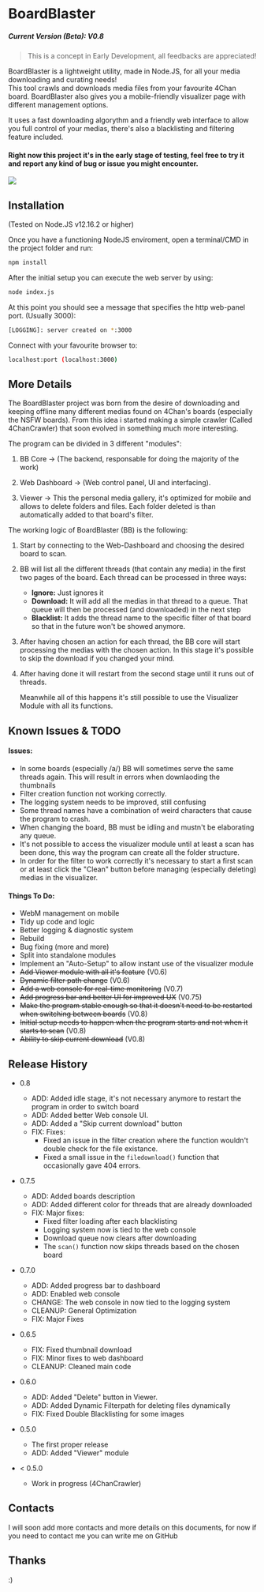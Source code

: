 # BoardBlaster

##### Current Version (Beta): V0.8

> This is a concept in Early Development, all feedbacks are appreciated!

BoardBlaster is a lightweight utility, made in Node.JS, for all your media downloading and curating needs! \
This tool crawls and downloads media files from your favourite 4Chan board. BoardBlaster also gives you a mobile-friendly visualizer page with different management options.

It uses a fast downloading algorythm and a friendly web interface to allow you full control of your medias, there's also a blacklisting and filtering feature included.

#### Right now this project it's in the early stage of testing, feel free to try it and report any kind of bug or issue you might encounter.







![](header.png)

## Installation

(Tested on Node.JS v12.16.2 or higher)

Once you have a functioning NodeJS enviroment, open a terminal/CMD in the project folder and run:

```sh
npm install
```

After the initial setup you can execute the web server by using:

```sh
node index.js
```

At this point you should see a message that specifies the http web-panel port. (Usually 3000):

```sh
[LOGGING]: server created on *:3000
```

Connect with your favourite browser to:
```sh
localhost:port (localhost:3000)
```



## More Details

The BoardBlaster project was born from the desire of downloading and keeping offline many different medias found on 4Chan's boards (especially the NSFW boards). From this idea i started making a simple crawler (Called 4ChanCrawler) that soon evolved in something much more interesting.

The program can be divided in 3 different "modules":

1. BB Core -> (The backend, responsable for doing the majority of the work)
2. Web Dashboard -> (Web control panel, UI and interfacing).

3. Viewer -> This the personal media gallery, it's optimized for mobile and allows to delete folders and files. Each folder deleted is than automatically added to that board's filter.


The working logic of BoardBlaster (BB) is the following:

1. Start by connecting to the Web-Dashboard and choosing the desired board to scan.
2. BB will list all the different threads (that contain any media) in the first two pages of the board. Each thread can be processed in three ways: 
    * **Ignore:** Just ignores it
    * **Download:** It will add all the medias in that thread to a queue. That queue will then be processed (and downloaded) in the next step 
    * **Blacklist:** It adds the thread name to the specific filter of that board so that in the future won't be showed anymore.
3. After having chosen an action for each thread, the BB core will start processing the medias with the chosen action. In this stage it's possible to skip the download if you changed your mind.
4. After having done it will restart from the second stage until it runs out of threads.

    Meanwhile all of this happens it's still possible to use the Visualizer Module with all its functions.






## Known Issues & TODO
#### Issues:
* In some boards (especially /a/) BB will sometimes serve the same threads again. This will result in errors when downlaoding the thumbnails
* Filter creation function not working correctly.
* The logging system needs to be improved, still confusing
* Some thread names have a combination of weird characters that cause the program to crash.
* When changing the board, BB must be idling and mustn't be elaborating any queue.
* It's not possible to access the visualizer module until at least a scan has been done, this way the program can create all the folder structure.
* In order for the filter to work correctly it's necessary to start a first scan or at least click the "Clean" button before managing (especially deleting) medias in the visualizer. 


#### Things To Do:
* WebM management on mobile
* Tidy up code and logic
* Better logging & diagnostic system
* Rebuild
* Bug fixing (more and more)
* Split into standalone modules
* Implement an "Auto-Setup" to allow instant use of the visualizer module
* ~~Add Viewer module with all it's feature~~ (V0.6)
* ~~Dynamic filter path change~~ (V0.6)
* ~~Add a web console for real-time monitoring~~ (V0.7)
* ~~Add progress bar and better UI for improved UX~~ (V0.75)
* ~~Make the program stable enough so that it doesn't need to be restarted when switching between boards~~ (V0.8)
* ~~Initial setup needs to happen when the program starts and not when it starts to scan~~ (V0.8)
* ~~Ability to skip current download~~ (V0.8)







## Release History

* 0.8
    + ADD: Added idle stage, it's not necessary anymore to restart the program in order to switch board
    + ADD: Added better Web console UI.
    + ADD: Added a "Skip current download" button
    + FIX: Fixes:
        * Fixed an issue in the filter creation where the function wouldn't double check for the file existance.
        * Fixed a small issue in the `filedownload()` function that occasionally gave 404 errors.

* 0.7.5
    + ADD: Added boards description
    + ADD: Added different color for threads that are already downloaded
    + FIX: Major fixes:
        * Fixed filter loading after each blacklisting
        * Logging system now is tied to the web console
        * Download queue now clears after downloading
        * The `scan()` function now skips threads based on the chosen board

* 0.7.0
    + ADD: Added progress bar to dashboard
    + ADD: Enabled web console
    + CHANGE: The web console in now tied to the logging system
    + CLEANUP: General Optimization
    + FIX:  Major Fixes
* 0.6.5
    * FIX: Fixed thumbnail download
    * FIX: Minor fixes to web dashboard
    * CLEANUP: Cleaned main code
* 0.6.0
    * ADD: Added "Delete" button in Viewer.
    * ADD: Added Dynamic Filterpath for deleting files dynamically
    * FIX: Fixed Double Blacklisting for some images
* 0.5.0
    * The first proper release
    * ADD: Added "Viewer" module
* < 0.5.0
    * Work in progress (4ChanCrawler)

## Contacts

I will soon add more contacts and more details on this documents, for now if you need to contact me you can write me on GitHub

## Thanks

:)

